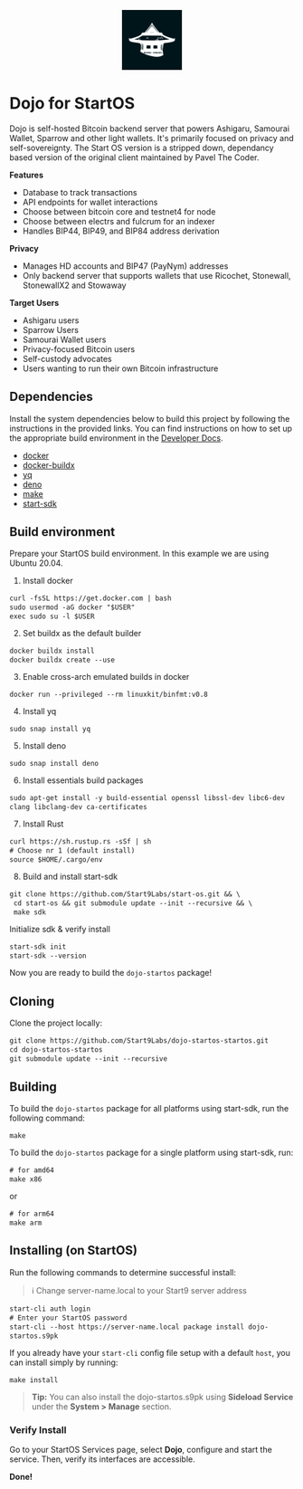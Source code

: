 <p align="center">
  <img src="icon.png" alt="Project Logo" width="21%">
</p>

# Dojo for StartOS

Dojo is self-hosted Bitcoin backend server that powers Ashigaru, Samourai Wallet, Sparrow and other light wallets. It's primarily focused on privacy and self-sovereignty. The Start OS version is a stripped down, dependancy based version of the original client maintained by Pavel The Coder. 


**Features**

  - Database to track transactions
  - API endpoints for wallet interactions
  - Choose between bitcoin core and testnet4 for node
  - Choose between electrs and fulcrum for an indexer
  - Handles BIP44, BIP49, and BIP84 address derivation

**Privacy**

  - Manages HD accounts and BIP47 (PayNym) addresses
  - Only backend server that supports wallets that use Ricochet, Stonewall, StonewallX2 and Stowaway

**Target Users**

  - Ashigaru users
  - Sparrow Users
  - Samourai Wallet users
  - Privacy-focused Bitcoin users
  - Self-custody advocates
  - Users wanting to run their own Bitcoin infrastructure

## Dependencies

Install the system dependencies below to build this project by following the instructions in the provided links. You can find instructions on how to set up the appropriate build environment in the [Developer Docs](https://docs.start9.com/latest/developer-docs/packaging).

- [docker](https://docs.docker.com/get-docker)
- [docker-buildx](https://docs.docker.com/buildx/working-with-buildx/)
- [yq](https://mikefarah.gitbook.io/yq)
- [deno](https://deno.land/)
- [make](https://www.gnu.org/software/make/)
- [start-sdk](https://github.com/Start9Labs/start-os/tree/sdk/)

## Build environment
Prepare your StartOS build environment. In this example we are using Ubuntu 20.04.
1. Install docker
```
curl -fsSL https://get.docker.com | bash
sudo usermod -aG docker "$USER"
exec sudo su -l $USER
```
2. Set buildx as the default builder
```
docker buildx install
docker buildx create --use
```
3. Enable cross-arch emulated builds in docker
```
docker run --privileged --rm linuxkit/binfmt:v0.8
```
4. Install yq
```
sudo snap install yq
```
5. Install deno
```
sudo snap install deno
```
6. Install essentials build packages
```
sudo apt-get install -y build-essential openssl libssl-dev libc6-dev clang libclang-dev ca-certificates
```
7. Install Rust
```
curl https://sh.rustup.rs -sSf | sh
# Choose nr 1 (default install)
source $HOME/.cargo/env
```
8. Build and install start-sdk 
```
git clone https://github.com/Start9Labs/start-os.git && \
 cd start-os && git submodule update --init --recursive && \
 make sdk
```
Initialize sdk & verify install
```
start-sdk init
start-sdk --version
```
Now you are ready to build the `dojo-startos` package!

## Cloning

Clone the project locally:

```
git clone https://github.com/Start9Labs/dojo-startos-startos.git
cd dojo-startos-startos
git submodule update --init --recursive
```

## Building

To build the `dojo-startos` package for all platforms using start-sdk, run the following command:

```
make
```

To build the `dojo-startos` package for a single platform using start-sdk, run:

```
# for amd64
make x86
```
or
```
# for arm64
make arm
```

## Installing (on StartOS)

Run the following commands to determine successful install:
> :information_source: Change server-name.local to your Start9 server address

```
start-cli auth login
# Enter your StartOS password
start-cli --host https://server-name.local package install dojo-startos.s9pk
```

If you already have your `start-cli` config file setup with a default `host`, you can install simply by running:

```
make install
```

> **Tip:** You can also install the dojo-startos.s9pk using **Sideload Service** under the **System > Manage** section.

### Verify Install

Go to your StartOS Services page, select **Dojo**, configure and start the service. Then, verify its interfaces are accessible.

**Done!** 
